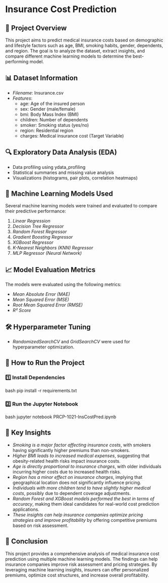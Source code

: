 # Insurance Cost Prediction

## 📌 Project Overview

This project aims to predict medical insurance costs based on demographic and lifestyle factors such as age, BMI, smoking habits, gender, dependents, and region. The goal is to analyze the dataset, extract insights, and compare different machine learning models to determine the best-performing model.

## 📊 Dataset Information

- *Filename*: Insurance.csv
- *Features*:
  - age: Age of the insured person
  - sex: Gender (male/female)
  - bmi: Body Mass Index (BMI)
  - children: Number of dependents
  - smoker: Smoking status (yes/no)
  - region: Residential region
  - charges: Medical insurance cost (Target Variable)

## 🔍 Exploratory Data Analysis (EDA)

- Data profiling using ydata_profiling
- Statistical summaries and missing value analysis
- Visualizations (histograms, pair plots, correlation heatmaps)

## 🤖 Machine Learning Models Used

Several machine learning models were trained and evaluated to compare their predictive performance:

1. *Linear Regression*
2. *Decision Tree Regressor*
3. *Random Forest Regressor*
4. *Gradient Boosting Regressor*
5. *XGBoost Regressor*
6. *K-Nearest Neighbors (KNN) Regressor*
7. *MLP Regressor (Neural Network)*

## 📈 Model Evaluation Metrics

The models were evaluated using the following metrics:

- *Mean Absolute Error (MAE)*
- *Mean Squared Error (MSE)*
- *Root Mean Squared Error (RMSE)*
- *R² Score*

## 🛠 Hyperparameter Tuning

- *RandomizedSearchCV* and *GridSearchCV* were used for hyperparameter optimization.

## 🚀 How to Run the Project

### 1️⃣ Install Dependencies

bash
pip install -r requirements.txt


### 2️⃣ Run the Jupyter Notebook

bash
jupyter notebook PRCP-1021-InsCostPred.ipynb


## 📌 Key Insights

- *Smoking is a major factor affecting insurance costs*, with smokers having significantly higher premiums than non-smokers.
- *Higher BMI leads to increased medical expenses*, suggesting that obesity-related health risks impact insurance costs.
- *Age is directly proportional to insurance charges*, with older individuals incurring higher costs due to increased health risks.
- *Region has a minor effect on insurance charges*, implying that geographical location does not significantly influence pricing.
- *Individuals with more children tend to have slightly higher medical costs*, possibly due to dependent coverage adjustments.
- *Random Forest and XGBoost models performed the best in terms of accuracy*, making them ideal candidates for real-world cost prediction applications.
- *These insights can help insurance companies optimize pricing strategies and improve profitability* by offering competitive premiums based on risk assessment.

## 📜 Conclusion

This project provides a comprehensive analysis of medical insurance cost prediction using multiple machine learning models. The findings can help insurance companies improve risk assessment and pricing strategies. By leveraging machine learning insights, insurers can offer personalized premiums, optimize cost structures, and increase overall profitability.
